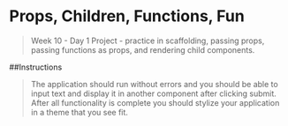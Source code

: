 # Props, Children, Functions, Fun
> Week 10 - Day 1 Project - practice in scaffolding, passing props, passing functions as props, and rendering child components.

##Instructions
>The application should run without errors and you should be able to input text and display it in another component after clicking submit. After all functionality is complete you should stylize your application in a theme that you see fit.
